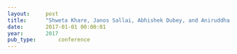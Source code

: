 ```yaml
---
layout:     post
title:      "Shweta Khare, Janos Sallai, Abhishek Dubey, and Aniruddha Gokhale. Towards low-cost indoor localization using edge computing resources. In 20th IEEE International Symposium on Real-Time Computing (ISORC). IEEE, may 2017."
date:       2017-01-01 00:00:01
year:       2017
pub_type:       conference
---
```

